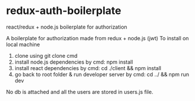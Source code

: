 # redux-auth-boilerplate
react/redux + node.js boilerplate for authorization

A boilerplate for authorization made from redux + node.js (jwt)
To install on local machine 
1. clone using git clone cmd
2. install node.js dependencies by cmd: npm install
3. install react dependencies by cmd: cd ./client && npm install
4. go back to root folder & run developer server by cmd: cd ../ && npm run dev

No db is attached and all the users are stored in users.js file.
